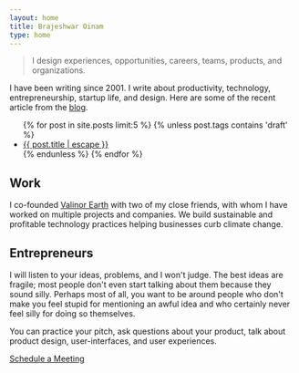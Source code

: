 ```yaml
---
layout: home
title: Brajeshwar Oinam
type: home
---
```


> I design experiences, opportunities, careers, teams, products, and organizations.

<section id="home-blog" class="home-blog list-reset">
  <p>I have been writing since 2001. I write about productivity, technology, entrepreneurship, startup life, and design. Here are some of the recent article from the <a href="/blog/">blog</a>.</p>
  <p>
    <ul>
      {% for post in site.posts limit:5 %}
      {% unless post.tags contains 'draft' %}
      <li><a href="{{post.url}}">{{ post.title | escape }}</a></li>
      {% endunless %}
      {% endfor %}
    </ul>
  </p>
</section>

## Work

I co-founded <a href="https://valinor.earth">Valinor Earth</a> with two of my close friends, with whom I have worked on multiple projects and companies. We build sustainable and profitable technology practices helping businesses curb climate change.

## Entrepreneurs

I will listen to your ideas, problems, and I won't judge. The best ideas are fragile; most people don't even start talking about them because they sound silly. Perhaps most of all, you want to be around people who don't make you feel stupid for mentioning an awful idea and who certainly never feel silly for doing so themselves.

You can practice your pitch, ask questions about your product, talk about product design, user-interfaces, and user experiences.

[Schedule a Meeting](https://calendly.com/brajeshwar/entrepreneur-1-1)